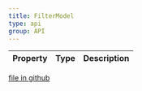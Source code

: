 ```yaml
---
title: FilterModel
type: api
group: API
---
```



Property|Type|Description
---|---|---

[file in github](https://github.com/qgrid/ng2/core/filter.model.js)

